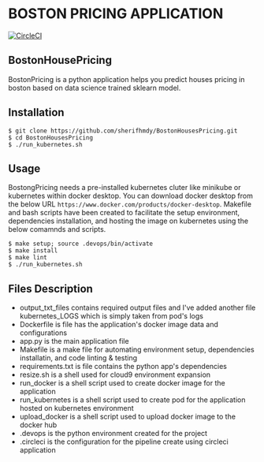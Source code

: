 # BOSTON PRICING APPLICATION 

[![CircleCI](https://circleci.com/gh/sherifhmdy/BostonHousesPricing/tree/master.svg?style=svg)](https://circleci.com/gh/sherifhmdy/BostonHousesPricing/tree/master)


## BostonHousePricing

BostonPricing is a python application helps you predict houses pricing in boston based on data science 
trained sklearn model.

## Installation

    $ git clone https://github.com/sherifhmdy/BostonHousesPricing.git
    $ cd BostonHousesPricing
    $ ./run_kubernetes.sh

## Usage

BostongPricing needs a pre-installed kubernetes cluter like minikube or kubernetes within docker desktop.
You can download docker desktop from the below URL `https://www.docker.com/products/docker-desktop`.
Makefile and bash scripts have been created to facilitate the setup environment, dependencies installation, 
and hosting the image on kubernetes using the below comamnds and scripts.

    $ make setup; source .devops/bin/activate
    $ make install
    $ make lint
    $ ./run_kubernetes.sh
    
## Files Description

- output_txt_files contains required output files and I've added another file kubernetes_LOGS which
    is simply taken from pod's logs
- Dockerfile is file has the application's docker image data and configurations
- app.py is the main application file
- Makefile is a make file for automating environment setup, dependencies installatin, and code linting & testing
- requirements.txt is file contains the python app's dependencies
- resize.sh is a shell used for cloud9 environment expansion
- run_docker is a shell script used to create docker image for the application
- run_kubernetes is a shell script used to create pod for the application hosted on kubernetes environment
- upload_docker is a shell script used to upload docker image to the docker hub 
- .devops is the python environment created for the project
- .circleci is the configuration for the pipeline create using circleci application
